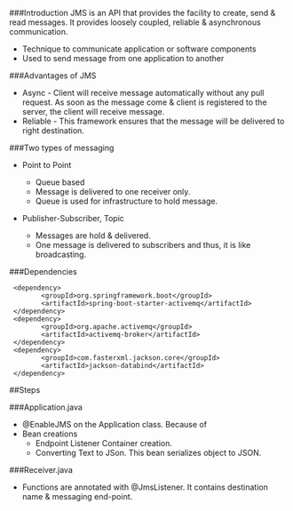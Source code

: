 ###Introduction
JMS is an API that provides the facility to create, send & read messages. It provides loosely coupled, reliable & asynchronous communication.

* Technique to communicate application or software components
* Used to send message from one application to another

###Advantages of JMS
* Async - Client will receive message automatically without any pull request. As soon as the message come & client is registered to the server, the client will receive message.
* Reliable - This framework ensures that the message will be delivered to right destination. 

###Two types of messaging

* Point to Point
  - Queue based
  - Message is delivered to one receiver only. 
  - Queue is used for infrastructure to hold message. 

* Publisher-Subscriber, Topic 
  - Messages are hold & delivered. 
  - One message is delivered to subscribers and thus, it is like broadcasting. 

###Dependencies

     <dependency>
            <groupId>org.springframework.boot</groupId>
            <artifactId>spring-boot-starter-activemq</artifactId>
     </dependency>
     <dependency>
            <groupId>org.apache.activemq</groupId>
            <artifactId>activemq-broker</artifactId>
     </dependency>
     <dependency>
            <groupId>com.fasterxml.jackson.core</groupId>
            <artifactId>jackson-databind</artifactId>
     </dependency>

##Steps

###Application.java
* @EnableJMS on the Application class. Because of 
* Bean creations
  - Endpoint Listener Container creation.
  - Converting Text to JSon. This bean serializes object to JSON.

###Receiver.java
* Functions are annotated with @JmsListener. It contains destination name & messaging end-point. 


